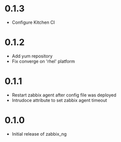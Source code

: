 # 0.1.3

- Configure Kitchen CI

# 0.1.2

- Add yum repository
- Fix converge on 'rhel' platform


# 0.1.1

- Restart zabbix agent after config file was deployed
- Intrudoce attribute to set zabbix agent timeout


# 0.1.0

- Initial release of zabbix\_ng
